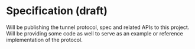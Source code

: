 # Specification (draft)
Will be publishing the tunnel protocol, spec and related APIs to this project.  Will be providing some code as well to serve as an example or reference implementation of the protocol.
